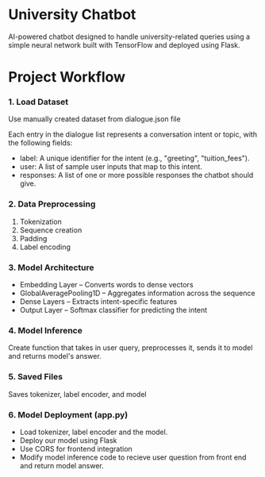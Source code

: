 # University Chatbot
AI-powered chatbot designed to handle university-related queries using a simple neural network built with TensorFlow and deployed using Flask.

# Project Workflow
### 1. Load Dataset
Use manually created dataset from dialogue.json file

Each entry in the dialogue list represents a conversation intent or topic, with the following fields:
- label: A unique identifier for the intent (e.g., "greeting", "tuition_fees").
- user: A list of sample user inputs that map to this intent.
- responses: A list of one or more possible responses the chatbot should give.

### 2. Data Preprocessing
1. Tokenization
2. Sequence creation
3. Padding
4. Label encoding

### 3. Model Architecture
- Embedding Layer – Converts words to dense vectors
- GlobalAveragePooling1D – Aggregates information across the sequence
- Dense Layers – Extracts intent-specific features
- Output Layer – Softmax classifier for predicting the intent

### 4. Model Inference
Create function that takes in user query, preprocesses it, sends it to model and returns model's answer.

### 5. Saved Files
Saves tokenizer, label encoder, and model

### 6. Model Deployment (app.py)
- Load tokenizer, label encoder and the model.
- Deploy our model using Flask
- Use CORS for frontend integration
- Modify model inference code to recieve user question from front end and return model answer.
